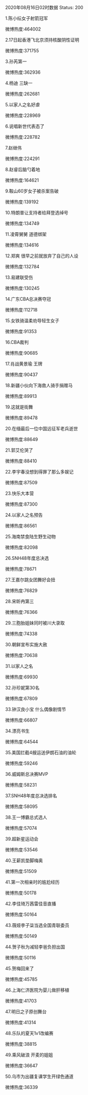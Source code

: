 2020年08月16日02时数据
Status: 200

1.陈小纭女子射箭冠军

微博热度:464002

2.17日起香港飞北京须持核酸阴性证明

微博热度:371755

3.孙芮第一

微博热度:362936

4.杨迪 三缺一

微博热度:262681

5.以家人之名好虐

微博热度:228969

6.说唱新世代表态了

微博热度:228782

7.赵继伟

微博热度:224291

8.赵睿后脑勺着地

微博热度:164621

9.鞍山60岁女子被杀案告破

微博热度:139192

10.特朗普让支持者给拜登选绰号

微博热度:134749

11.凌霄舅舅 道德绑架

微博热度:134616

12.郑爽 很早之前就放弃了自己的人设

微博热度:132784

13.易建联受伤

微博热度:130245

14.广东CBA总决赛夺冠

微博热度:112718

15.女铁骑温柔劝导轻生女子

微博热度:91353

16.CBA裁判

微博热度:90685

17.肖战黄景瑜 王牌

微博热度:90437

18.新疆小伙向下海救人骑手捐赠马

微博热度:89913

19.这就是街舞

微博热度:89478

20.在缅最后一位中国远征军老兵逝世

微博热度:88649

21.郭艾伦哭了

微博热度:88410

22.李宇春没想到得罪了那么多娱记

微博热度:87509

23.快乐大本营

微博热度:87300

24.以家人之名预告

微博热度:86561

25.海南禁食陆生野生动物

微博热度:82098

26.SNH48年度总决选

微博热度:78671

27.王嘉尔跳女团舞好会扭

微博热度:76829

28.宋昕冉第三

微博热度:76366

29.三胞胎姐妹同时被川大录取

微博热度:74338

30.朝鲜宣布实施大赦

微博热度:70638

31.以家人之名

微博热度:69930

32.孙珍妮第30名

微博热度:67809

33.钟汉良小宝 什么偶像剧情节

微博热度:66807

34.漂亮书生

微博热度:64544

35.美国拦截4艘运送伊朗石油的油轮

微博热度:59246

36.威姆斯总决赛MVP

微博热度:58231

37.SNH48年度总决选排名

微博热度:58095

38.王一博霸总式选人

微博热度:57074

39.超新星运动会

微博热度:53546

40.王薪凯垫脚梅奥

微博热度:51509

41.第一次相亲时的尴尬经历

微博热度:50178

42.李佳琦万茜雷佳音直播

微博热度:50164

43.薇娅李子柒当选全国青联委员

微博热度:50149

44.贺子秋为减轻李爸负担出国

微博热度:50116

45.贺梅回来了

微博热度:45785

46.上海仁济医院为婴儿做肝移植

微博热度:41703

47.明日之子原创舞台

微博热度:41314

48.乐队的夏天1v1改编赛

微博热度:38815

49.乘风破浪 开麦的姐姐

微博热度:36647

50.乌市为出疆复课学生开绿色通道

微博热度:36339

